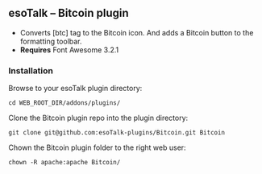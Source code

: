 ## esoTalk – Bitcoin plugin

- Converts [btc] tag to the Bitcoin icon. And adds a Bitcoin button to the formatting toolbar.
- **Requires** Font Awesome 3.2.1

### Installation

Browse to your esoTalk plugin directory:
```
cd WEB_ROOT_DIR/addons/plugins/
```

Clone the Bitcoin plugin repo into the plugin directory:
```
git clone git@github.com:esoTalk-plugins/Bitcoin.git Bitcoin
```

Chown the Bitcoin plugin folder to the right web user:
```
chown -R apache:apache Bitcoin/
```
